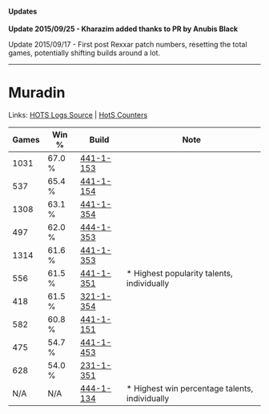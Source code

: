 #### Updates
**Update 2015/09/25 - Kharazim added thanks to PR by Anubis Black**

Update 2015/09/17 - First post Rexxar patch numbers, resetting the total games, potentially shifting builds around a lot.

***

# Muradin

Links: [HOTS Logs Source](https://www.hotslogs.com/Sitewide/HeroDetails?Hero=Muradin) | [HotS Counters](http://hotscounters.com/#/hero/Muradin)

Games  | Win %  | Build     | Note
-----  | -----  | -----     | ----
1031   | 67.0 % | [441-1-153](http://www.heroesfire.com/hots/talent-calculator/muradin#s-MH) | 
537    | 65.4 % | [441-1-154](http://www.heroesfire.com/hots/talent-calculator/muradin#s-MI) | 
1308   | 63.1 % | [441-1-354](http://www.heroesfire.com/hots/talent-calculator/muradin#s-PQ) | 
497    | 62.0 % | [444-1-353](http://www.heroesfire.com/hots/talent-calculator/muradin#t5k9) | 
1314   | 61.6 % | [441-1-353](http://www.heroesfire.com/hots/talent-calculator/muradin#s-PP) | 
556    | 61.5 % | [441-1-351](http://www.heroesfire.com/hots/talent-calculator/muradin#s-PN) | * Highest popularity talents, individually
418    | 61.5 % | [321-1-354](http://www.heroesfire.com/hots/talent-calculator/muradin#oPRQ) | 
582    | 60.8 % | [441-1-151](http://www.heroesfire.com/hots/talent-calculator/muradin#s-MF) | 
475    | 54.7 % | [441-1-453](http://www.heroesfire.com/hots/talent-calculator/muradin#s-Qz) | 
628    | 54.0 % | [231-1-351](http://www.heroesfire.com/hots/talent-calculator/muradin#kzit) | 
N/A    | N/A    | [444-1-134](http://www.heroesfire.com/hots/talent-calculator/muradin#t5gk) | * Highest win percentage talents, individually
